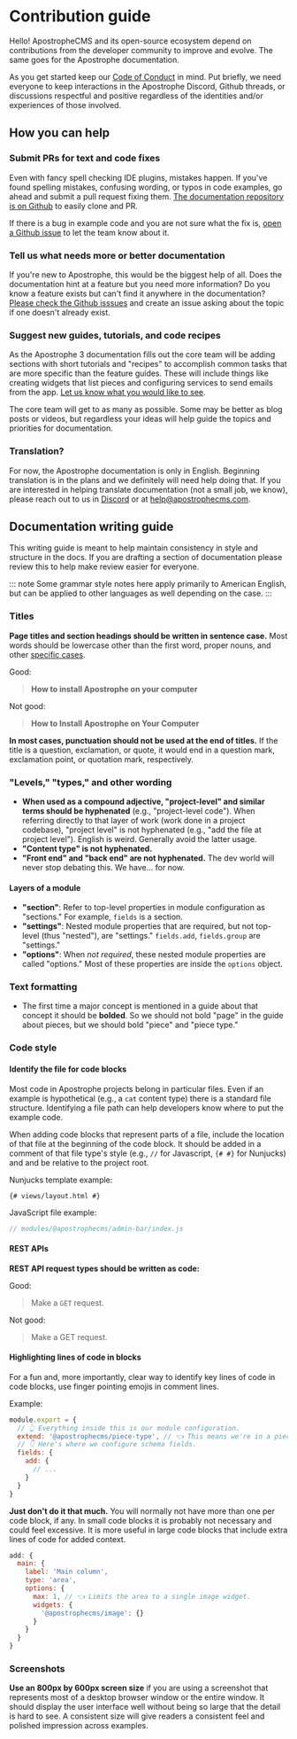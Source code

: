 # Contribution guide

Hello! ApostropheCMS and its open-source ecosystem depend on contributions from the developer community to improve and evolve. The same goes for the Apostrophe documentation.

As you get started keep our [Code of Conduct](https://github.com/apostrophecms/apostrophe/blob/main/CODE_OF_CONDUCT.md) in mind. Put briefly, we need everyone to keep interactions in the Apostrophe Discord, Github threads, or discussions respectful and positive regardless of the identities and/or experiences of those involved.

## How you can help

### Submit PRs for text and code fixes

Even with fancy spell checking IDE plugins, mistakes happen. If you've found spelling mistakes, confusing wording, or typos in code examples, go ahead and submit a pull request fixing them. [The documentation repository is on Github](https://github.com/apostrophecms/a3-docs/) to easily clone and PR.

If there is a bug in example code and you are not sure what the fix is, [open a Github issue](https://github.com/apostrophecms/a3-docs/issues) to let the team know about it.

### Tell us what needs more or better documentation

If you're new to Apostrophe, this would be the biggest help of all. Does the documentation hint at a feature but you need more information? Do you know a feature exists but can't find it anywhere in the documentation? [Please check the Github isssues](https://github.com/apostrophecms/a3-docs/issues) and create an issue asking about the topic if one doesn't already exist.

### Suggest new guides, tutorials, and code recipes

As the Apostrophe 3 documentation fills out the core team will be adding sections with short tutorials and "recipes" to accomplish common tasks that are more specific than the feature guides. These will include things like creating widgets that list pieces and configuring services to send emails from the app. [Let us know what you would like to see](https://github.com/apostrophecms/a3-docs/issues).

The core team will get to as many as possible. Some may be better as blog posts or videos, but regardless your ideas will help guide the topics and priorities for documentation.

### Translation?

For now, the Apostrophe documentation is only in English. Beginning translation is in the plans and we definitely will need help doing that. If you are interested in helping translate documentation (not a small job, we know), please reach out to us in [Discord](http://chat.apostrophecms.com) or at [help@apostrophecms.com](mailto:help@apostrophecms.com).

## Documentation writing guide

This writing guide is meant to help maintain consistency in style and structure in the docs. If you are drafting a section of documentation please review this to help make review easier for everyone.

::: note
Some grammar style notes here apply primarily to American English, but can be applied to other languages as well depending on the case.
:::

### Titles

**Page titles and section headings should be written in sentence case.** Most words should be lowercase other than the first word, proper nouns, and other [specific cases](https://apastyle.apa.org/style-grammar-guidelines/capitalization/sentence-case).

Good:
> **How to install Apostrophe on your computer**

Not good:
> **How to Install Apostrophe on Your Computer**

**In most cases, punctuation should not be used at the end of titles.** If the title is a question, exclamation, or quote, it would end in a question mark, exclamation point, or quotation mark, respectively.

### "Levels," "types," and other wording

- **When used as a compound adjective, "project-level" and similar terms should be hyphenated** (e.g., "project-level code"). When referring directly to that layer of work (work done in a project codebase), "project level" is not hyphenated (e.g., "add the file at project level"). English is weird. Generally avoid the latter usage.
- **"Content type" is not hyphenated.**
- **"Front end" and "back end" are not hyphenated.** The dev world will never stop debating this. We have... for now.

#### Layers of a module
  - **"section"**: Refer to top-level properties in module configuration as "sections." For example, `fields` is a section.
  - **"settings"**: Nested module properties that are required, but not top-level (thus "nested"), are "settings." `fields.add`, `fields.group` are "settings."
  - **"options"**: When *not required*, these nested module properties are called "options." Most of these properties are inside the `options` object.

### Text formatting

- The first time a major concept is mentioned in a guide about that concept it should be **bolded**. So we should not bold "page" in the guide about pieces, but we should bold "piece" and "piece type."

### Code style

#### Identify the file for code blocks

Most code in Apostrophe projects belong in particular files. Even if an example is hypothetical (e.g., a `cat` content type) there is a standard file structure. Identifying a file path can help developers know where to put the example code.

When adding code blocks that represent parts of a file, include the location of that file at the beginning of the code block. It should be added in a comment of that file type's style (e.g., `//` for Javascript, `{# #}` for Nunjucks) and and be relative to the project root.

Nunjucks template example:

```django
{# views/layout.html #}
```

JavaScript file example:

```javascript
// modules/@apostrophecms/admin-bar/index.js
```

#### REST APIs

**REST API request types should be written as code:**

Good:
> Make a `GET` request.

Not good:
> Make a GET request.

#### Highlighting lines of code in blocks

For a fun and, more importantly, clear way to identify key lines of code in code blocks, use finger pointing emojis in comment lines.

Example:

```javascript
module.export = {
  // 👆 Everything inside this is our module configuration.
  extend: '@apostrophecms/piece-type', // 👈 This means we're in a piece type.
  // 👇 Here's where we configure schema fields.
  fields: {
    add: {
      // ...
    }
  }
}
```

**Just don't do it that much.** You will normally not have more than one per code block, if any. In small code blocks it is probably not necessary and could feel excessive. It is more useful in large code blocks that include extra lines of code for added context.

```javascript
add: {
  main: {
    label: 'Main column',
    type: 'area',
    options: {
      max: 1, // 👈 Limits the area to a single image widget.
      widgets: {
        '@apostrophecms/image': {}
      }
    }
  }
}
```

### Screenshots

**Use an 800px by 600px screen size** if you are using a screenshot that represents most of a desktop browser window or the entire window. It should display the user interface well without being so large that the detail is hard to see. A consistent size will give readers a consistent feel and polished impression across examples.
